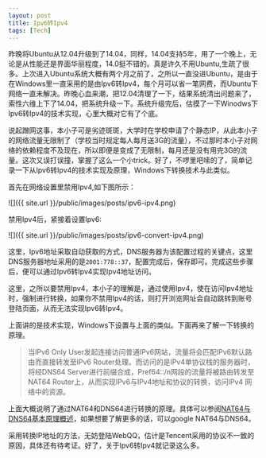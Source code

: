 ```yaml
---
layout: post
title: Ipv6转Ipv4
tags: [Tech]
---
```


昨晚将Ubuntu从12.04升级到了14.04，同样，14.04支持5年，用了一个晚上，无论是从性能还是界面华丽程度，14.0挺不错的。真是许久不用Ubuntu,生疏了很多。上次进入Ubuntu系统大概有两个月之前了，之所以一直没进Ubuntu，是由于在Windows里一直采用的是由Ipv6转Ipv4，每个月可以省一笔网费，而Ubuntu下网络一直未解决。昨晚心血来潮，把12.04清理了一下，结果系统清出问题来了，索性六维上下了14.04，把系统升级一下。系统升级完后，估摸了一下Winodws下Ipv6转Ipv4的技术实现，心里大概对它有了个底。

说起蹭网这事，本小子可是劣迹斑斑，大学时在学校申请了个静态IP，从此本小子的网络流量无限制了（学校当时规定每人每月送3G的流量），不过那时本小子对网络的依赖程度不及现在，所以即便是变成了无限制，每月还是没有用完3G的流量。这次又误打误撞，掌握了这么一个小trick。好了，不啰里吧嗦的了，简单记录一下从Ipv6转Ipv4的技术实现及原理，Windows下转换技术与此类似。

首先在网络设置里禁用Ipv4,如下图所示：

![]({{ site.url }}/public/images/posts/ipv6-ipv4.png)

禁用Ipv4后，紧接着设置Ipv6:

![]({{ site.url }}/public/images/posts/ipv6-convert-ipv4.png)

这里，Ipv6地址采取自动获取的方式，DNS服务器为该配置过程的关键点，这里DNS服务器地址采用的是`2001:778::37`，配置完成后，保存即可。完成这些步骤后，便可以通过Ipv6转Ipv4实现Ipv4地址访问。

这里，之所以要禁用Ipv4，本小子的理解是，通过使用Ipv4，使在访问Ipv4地址时，强制进行转换，如果你不禁用Ipv4的话，则打开浏览网址会自动跳转到账号登陆页面，从而无法实现Ipv6转Ipv4。

上面讲的是技术实现，Windows下设置与上面的类似。下面再来了解一下转换的原理。
>当IPv6 Only User发起连接访问普通IPv6网站，流量将会匹配IPv6默认路由而直接转发至IPv6 Router处理。而访问的是IPv4单协议栈的服务器时，将经DNS64 Server进行前缀合成，Pref64::/n网段的流量将被路由转发至NAT64 Router上，从而实现IPv6与IPv4地址和协议的转换，访问IPv4 网络中的资源。

上面大概说明了通过NAT64和DNS64进行转换的原理。具体可以参阅[NAT64与DNS64基本原理概述](http://www.ipv6bbs.cn/thread-170-1-1.html)，如果想要了解更多的话，可以google NAT64与DNS64。

采用转换IP地址的方法，无妨登陆WebQQ，估计是Tencent采用的协议不一致的原因，具体还有待考证。好了，关于Ipv6转Ipv4就记录这么多。